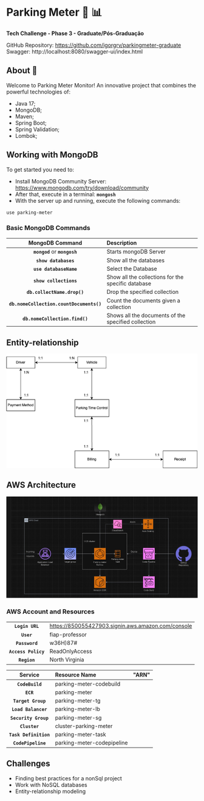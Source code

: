 # Parking Meter :car: :bar_chart:
**Tech Challenge - Phase 3 - Graduate/Pós-Graduação**

GitHub Repository: https://github.com/igorgrv/parkingmeter-graduate
Swagger: http://localhost:8080/swagger-ui/index.html

## About :book:

Welcome to Parking Meter Monitor! An innovative project that combines the powerful technologies of:

* Java 17;
* MongoDB;
* Maven; 
* Spring Boot;
* Spring Validation;
* Lombok;

## Working with MongoDB

To get started you need to:
* Install MongoDB Community Server: https://www.mongodb.com/try/download/community
* After that, execute in a terminal:  **`mongosh`**
* With the server up and running, execute the following commands:

```bash
use parking-meter
```


### Basic MongoDB Commands

|           **MongoDB Command**            | **Description**                                     |
|:----------------------------------------:|:----------------------------------------------------|
|      **`mongod`** or **`mongosh`**       | Starts mongoDB Server                               |
|           **`show databases`**           | Show all the databases                              |
|          **`use databaseName`**          | Select the Database                                 |
|          **`show collections`**          | Show all the collections for the specific database  |
|       **`db.collectName.drop()`**        | Drop the specified collection                       |
| **`db.nomeCollection.countDocuments()`** | Count the documents given a collection              |
|      **`db.nomeCollection.find()`**      | Shows all the documents of the specified collection |



## Entity-relationship

<img src="./Documents/Entities.png" alt="Entities" style="zoom: 100%;" />


## AWS Architecture

<img src="./Documents/AWSInfra.png" alt="Architecture" style="zoom: 100%;" />


### AWS Account and Resources

|                     |                                                    |
|:-------------------:|:---------------------------------------------------|
|   **`Login URL`**   | https://850055427903.signin.aws.amazon.com/console |
|     **`User`**      | fiap-professor                                     |
|   **`Password`**    | w36H)87#                                           |
| **`Access Policy`** | ReadOnlyAccess                                     |
|    **`Region`**     | North Virginia                                     |




|      **Service**      | **Resource Name**          | "ARN" |
|:---------------------:|:---------------------------|-------|
|    **`CodeBuild`**    | parking-meter-codebuild    |       |
|       **`ECR`**       | parking-meter              |       |
|  **`Target Group`**   | parking-meter-tg           |       |
|  **`Load Balancer`**  | parking-meter-lb           |       |
| **`Security Group`**  | parking-meter-sg           |       |
|     **`Cluster`**     | cluster-parking-meter      |       |
| **`Task Definition`** | parking-meter-task         |       |
|  **`CodePipeline`**   | parking-meter-codepipeline |       |


## Challenges

* Finding best practices for a nonSql project
* Work with NoSQL databases
* Entity-relationship modeling

